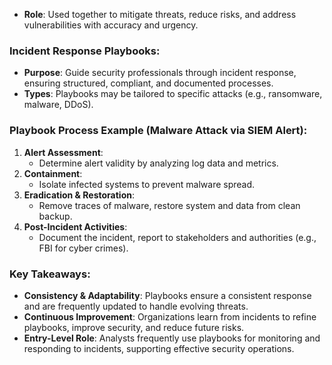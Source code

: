 
- **Role**: Used together to mitigate threats, reduce risks, and address vulnerabilities with accuracy and urgency.

### Incident Response Playbooks:
- **Purpose**: Guide security professionals through incident response, ensuring structured, compliant, and documented processes.
- **Types**: Playbooks may be tailored to specific attacks (e.g., ransomware, malware, DDoS).

### Playbook Process Example (Malware Attack via SIEM Alert):
1. **Alert Assessment**:
   - Determine alert validity by analyzing log data and metrics.
2. **Containment**:
   - Isolate infected systems to prevent malware spread.
3. **Eradication & Restoration**:
   - Remove traces of malware, restore system and data from clean backup.
4. **Post-Incident Activities**:
   - Document the incident, report to stakeholders and authorities (e.g., FBI for cyber crimes).

### Key Takeaways:
- **Consistency & Adaptability**: Playbooks ensure a consistent response and are frequently updated to handle evolving threats.
- **Continuous Improvement**: Organizations learn from incidents to refine playbooks, improve security, and reduce future risks.
- **Entry-Level Role**: Analysts frequently use playbooks for monitoring and responding to incidents, supporting effective security operations.